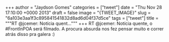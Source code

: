
+++
author = "Jaydson Gomes"
categories = ["tweet"]
date = "Thu Nov 28 17:10:00 +0000 2013"
draft = false
image = "{TWEET_IMAGE}"
slug = "6a103e3aa1f3c895841541832d8ad6d04f37d5ce"
tags = ["tweet"]
title = """RT @jcemer: Notícia quent..."""
+++
RT @jcemer: Notícia quente, o #FrontInPOA será filmado. A procura absurda nos fez pensar muito e correr atrás disso pra galera :)
